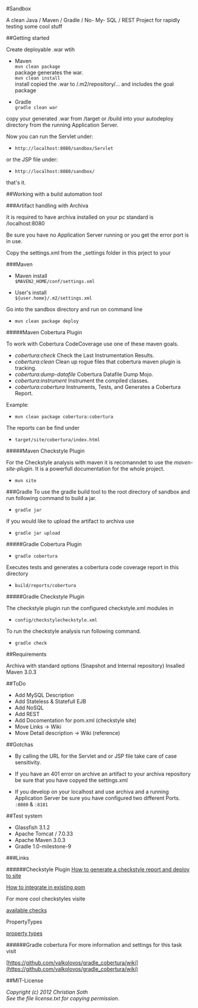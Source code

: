 #Sandbox

A clean Java / Maven / Gradle / No- My- SQL / REST Project for rapidly testing some cool stuff


##Getting started

Create deployable .war  wtih 

- Maven<br/>
`mvn clean package`<br/>
package generates the war.<br>
`mvn clean install` <br>
install copied the .war to /.m2/repository/... and includes the goal package

- Gradle<br/>
`gradle clean war`

copy your generated .war from /target or /build into your autodeploy directory from the running Application Server.

Now you can run the Servlet under:

- `http://localhost:8080/sandbox/Servlet`

or the JSP file under:

- `http://localhost:8080/sandbox/`

that's it.

##Working with a build automation tool

###Artifact handling with Archiva

It is required to have archiva installed on your pc standard is /localhost:8080

Be sure you have no Application Server running or you get the error port is in use.

Copy the settings.xml from the _settings folder in this prject to your

###Maven
- Maven install<br/>
`$MAVEN2_HOME/conf/settings.xml`

- User's install<br/>
`${user.home}/.m2/settings.xml`

Go into the sandbox directory and run on command line

- `mvn clean package deploy`

#####Maven Cobertura Plugin

To work with Cobertura CodeCoverage use one of these maven goals.

* _cobertura:check_ Check the Last Instrumentation Results.
* _cobertura:clean_ Clean up rogue files that cobertura maven plugin is tracking.
* _cobertura:dump-datafile_ Cobertura Datafile Dump Mojo.
* _cobertura:instrument_ Instrument the compiled classes.
* _cobertura:cobertura_ Instruments, Tests, and Generates a Cobertura Report.

Example:

- `mvn clean package cobertura:cobertura`

The reports can be find under 

- `target/site/cobertura/index.html`

#####Maven Checkstyle Plugin

For the Checkstyle analysis with maven it is recomanndet to use the _maven-site-plugin_. 
It is a powerfull documentation for the whole project.

- `mvn site`

###Gradle
To use the gradle build tool to the root directory of sandbox and run following command to build a jar.

- `gradle jar `

If you would like to upload the artifact to archiva use

- `gradle jar upload`

#####Gradle Cobertura Plugin

- `gradle cobertura`

Executes tests and generates a cobertura code coverage report in this directory

- `build/reports/cobertura`


#####Gradle Checkstyle Plugin

The checkstyle plugin run the configured checkstyle.xml modules in

- `config/checkstylecheckstyle.xml`

To run the checkstyle analysis run following command.

- `gradle check`

##Requirements

Archiva with standard options (Snapshot and Internal repository)
Insalled Maven 3.0.3


##ToDo

- Add MySQL Description
- Add Stateless & Statefull EJB
- Add NoSQL
- Add REST
- Add Docomentation for pom.xml (checkstyle site)
- Move Links -> Wiki
- Move Detail description -> Wiki (reference)

##Gotchas

- By calling the URL for the Servlet and or JSP file 
take care of case sensitivity.

- If you have an 401 error on archive an artifact to your archiva repository be sure
that you have copyed the settings.xml 

- If you develop on your localhost and use archiva and a running Application Server be sure you have configured two different Ports. `:8080` & `:8181`


##Test system

- Glassfish 3.1.2
- Apache Tomcat / 7.0.33
- Apache Maven 3.0.3
- Gradle 1.0-milestone-9

###Links

######Checkstyle Plugin
[How to generate a checkstyle report and deploy to site](http://www.avajava.com/tutorials/lessons/how-do-i-generate-a-checkstyle-code-style-report-for-a-site.html)

[How to integrate in existing pom](http://liviutudor.com/2012/01/20/maven-checkstyle-plugin-usage/#sthash.JHlh4A7D.dpbs)

For more cool checkstyles visite

[available checks](http://checkstyle.sourceforge.net/availablechecks.html)

PropertyTypes

[property types](http://checkstyle.sourceforge.net/property_types.html)

######Gradle cobertura
For more information and settings for this task visit

[https://github.com/valkolovos/gradle_cobertura/wiki](https://github.com/valkolovos/gradle_cobertura/wiki)


##MIT-License

_Copyright (c) 2012 Christian Soth<br>
See the file license.txt for copying permission._
